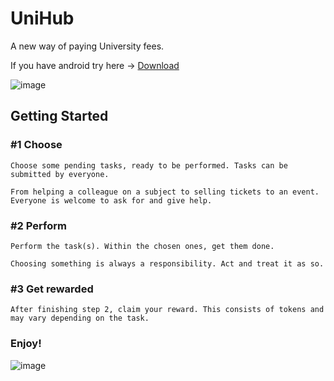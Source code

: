 # UniHub

A new way of paying University fees.

If you have android try here -> [Download](https://www.mediafire.com/file/7p1wwnok0wo2xsa/Unihub.apk/file)

![image](https://user-images.githubusercontent.com/55790466/149672372-7358d242-b798-4273-bb92-22bb499f49a6.png)

## Getting Started


  ### #1 Choose

    Choose some pending tasks, ready to be performed. Tasks can be submitted by everyone.

    From helping a colleague on a subject to selling tickets to an event. Everyone is welcome to ask for and give help.



  ### #2 Perform

    Perform the task(s). Within the chosen ones, get them done.

    Choosing something is always a responsibility. Act and treat it as so.


  ### #3 Get rewarded

    After finishing step 2, claim your reward. This consists of tokens and may vary depending on the task.

  
  
  ### Enjoy!


![image](https://user-images.githubusercontent.com/55790466/149672413-f3990581-2844-428a-844e-146aba7923fe.png)

